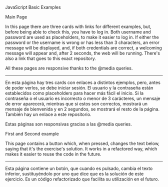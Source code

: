 JavaScript Basic Examples

Main Page

In this page there are three cards with links for different examples, but, before being able to check this, you have to log in. Both username and password are used as placeholders, to make it easier to log in. If either the password or the username is wrong or has less than 3 characters, an error message will be displayed, and, if both credentials are correct, a welcoming message will appear and, after 2 seconds, the web will be running. There's also a link that goes to this exact repository.

All these pages are responsive thanks to the @media queries.

- - - - - - - - - - - - - - - - - - - - - - - - - - - - - - - - - - - - - - - - - - - - - - - - - - - - - - - - - - - - - - - -

En esta página hay tres cards con enlaces a distintos ejemplos, pero, antes de poder verlos, se debe iniciar sesión. El usuario y la contraseña están establecidos como placeholders para hacer más fácil el inicio. Si la contraseña o el usuario es incorrecto o menor de 3 carácteres, un mensaje de error aparecerá, mientras que si estos son correctos, mostrará un mensaje de bienvenida y en 2 segundos, se mostrará el resto de la página. También hay un enlace a este repositorio.

Estas páginas son responsivas gracias a las @media queries.

First and Second example

This page contains a button which, when pressed, changes the text below, saying that it's the exercise's solution. It works in a refactored way, which makes it easier to reuse the code in the future.

- - - - - - - - - - - - - - - - - - - - - - - - - - - - - - - - - - - - - - - - - - - - - - - - - - - - - - - - - - - - - - - -

Esta página contiene un botón, que cuando es pulsado, cambia el texto inferior, sustituyéndolo por uno que dice que es la solución de este ejercicio. Es un código refactorizado que facilita su utilización en el futuro.